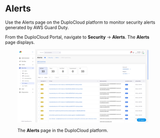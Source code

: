 # Alerts

Use the Alerts page on the DuploCloud platform to monitor security alerts generated by AWS Guard Duty.

From the DuploCloud Portal, navigate to **Security** -> **Alerts**. The **Alerts** page displays.&#x20;

<figure><img src="../../.gitbook/assets/alerts pic.png" alt=""><figcaption><p>The <strong>Alerts</strong> page in the DuploCloud platform.</p></figcaption></figure>
